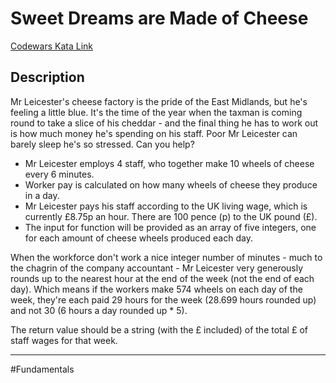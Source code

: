 # Sweet Dreams are Made of Cheese

[Codewars Kata Link](https://www.codewars.com/kata/5ab7ee556a176b1043000047/python)

## Description

Mr Leicester's cheese factory is the pride of the East Midlands, but he's feeling a little blue. It's the time of the year when the taxman is coming round to take a slice of his cheddar - and the final thing he has to work out is how much money he's spending on his staff. Poor Mr Leicester can barely sleep he's so stressed. Can you help?

- Mr Leicester employs 4 staff, who together make 10 wheels of cheese every 6 minutes.
- Worker pay is calculated on how many wheels of cheese they produce in a day.
- Mr Leicester pays his staff according to the UK living wage, which is currently £8.75p an hour. There are 100 pence (p) to the UK pound (£).
- The input for function will be provided as an array of five integers, one for each amount of cheese wheels produced each day.

When the workforce don't work a nice integer number of minutes - much to the chagrin of the company accountant - Mr Leicester very generously rounds up to the nearest hour at the end of the week (not the end of each day). Which means if the workers make 574 wheels on each day of the week, they're each paid 29 hours for the week (28.699 hours rounded up) and not 30 (6 hours a day rounded up * 5).

The return value should be a string (with the £ included) of the total £ of staff wages for that week.

---

#Fundamentals